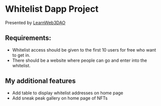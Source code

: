 # Whitelist Dapp Project
Presented by [LearnWeb3DAO](https://learnweb3.io/)

## Requirements:
- Whitelist access should be given to the first 10 users for free who want to get in.
- There should be a website where people can go and enter into the whitelist.

## My additional features
- Add table to display whitelist addresses on home page
- Add sneak peak gallery on home page of NFTs